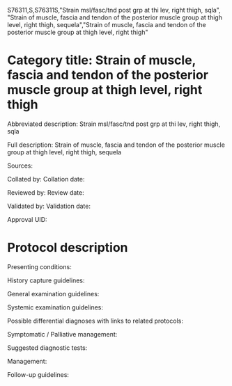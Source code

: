 S76311,S,S76311S,"Strain msl/fasc/tnd post grp at thi lev, right thigh, sqla", "Strain of muscle, fascia and tendon of the posterior muscle group at thigh level, right thigh, sequela","Strain of muscle, fascia and tendon of the posterior muscle group at thigh level, right thigh"
# Category title: Strain of muscle, fascia and tendon of the posterior muscle group at thigh level, right thigh

Abbreviated description: Strain msl/fasc/tnd post grp at thi lev, right thigh, sqla

Full description: Strain of muscle, fascia and tendon of the posterior muscle group at thigh level, right thigh, sequela

Sources:

Collated by:
Collation date:

Reviewed by:
Review date:

Validated by:
Validation date:

Approval UID:

# Protocol description

Presenting conditions:

History capture guidelines:

General examination guidelines:

Systemic examination guidelines:

Possible differential diagnoses with links to related protocols:

Symptomatic / Palliative management:

Suggested diagnostic tests:

Management:

Follow-up guidelines:
